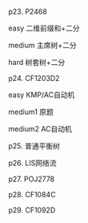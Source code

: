 p23. P2468 

easy 二维前缀和+二分

medium 主席树+二分

hard 树套树+二分

p24. CF1203D2

easy KMP/AC自动机

medium1 原题

medium2 AC自动机

p25. 普通平衡树

p26. LIS网络流

p27. POJ2778

p28. CF1084C

p29. CF1092D

